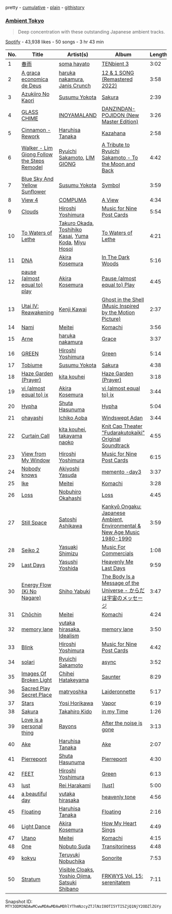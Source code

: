 pretty - [cumulative](/playlists/cumulative/37i9dQZF1DWZqNqPemiefM.md) - [plain](/playlists/plain/37i9dQZF1DWZqNqPemiefM) - [githistory](https://github.githistory.xyz/mackorone/spotify-playlist-archive/blob/main/playlists/plain/37i9dQZF1DWZqNqPemiefM)

### [Ambient Tokyo](https://open.spotify.com/playlist/37i9dQZF1DWZqNqPemiefM)

> Deep concentration with these outstanding Japanese ambient tracks.

[Spotify](https://open.spotify.com/user/spotify) - 43,938 likes - 50 songs - 3 hr 43 min

| No. | Title | Artist(s) | Album | Length |
|---|---|---|---|---|
| 1 | [春雨](https://open.spotify.com/track/1WG1G5nXEzbh2SerQD2lzm) | [soma hayato](https://open.spotify.com/artist/7Ggi7oQcGOPoOZe1tMbxnJ) | [TENbient 3](https://open.spotify.com/album/4nGkqazGpoczvV8FKlgq1p) | 3:02 |
| 2 | [A graca economica de Deus](https://open.spotify.com/track/1CFsbOndaV2w76Ikg1xGun) | [haruka nakamura](https://open.spotify.com/artist/52R2tXlJMDDDYcpBSnn3k4), [Janis Crunch](https://open.spotify.com/artist/57E9fnySsCbg4lFkU8msYJ) | [12 & 1 SONG \(Remastered 2022\)](https://open.spotify.com/album/2DJ7kqNTU47JKFoflue4H7) | 3:58 |
| 3 | [Azukiiro No Kaori](https://open.spotify.com/track/5J94BE34S8gqfmhTFQzHmM) | [Susumu Yokota](https://open.spotify.com/artist/3ND5NWoKzlelYDDyWqSQpQ) | [Sakura](https://open.spotify.com/album/2BRedpXNmL3NkN2eutmXZ2) | 2:39 |
| 4 | [GLASS CHIME](https://open.spotify.com/track/1lxgQG0xeAsS1r0u9M1TcP) | [INOYAMALAND](https://open.spotify.com/artist/3nYCvyP4RxuKyEKygqxWHy) | [DANZINDAN\-POJIDON \(New Master Edition\)](https://open.spotify.com/album/5pOZiyJq4YQcTLkV3TyFjX) | 3:26 |
| 5 | [Cinnamon \- Rework](https://open.spotify.com/track/1hdqoVkC8nr2IZjsLUX1ic) | [Haruhisa Tanaka](https://open.spotify.com/artist/4ZTlbJ3KHGs7wuvdtouuIw) | [Kazahana](https://open.spotify.com/album/1U2IQ5PDO4lBlB7OS8fWyH) | 2:58 |
| 6 | [Walker \- Lim Giong Follow the Steps Remodel](https://open.spotify.com/track/660PmVY7kgD6ZLnRqOKSYB) | [Ryuichi Sakamoto](https://open.spotify.com/artist/1tcgfoMTT1szjUeaikxRjA), [LIM GIONG](https://open.spotify.com/artist/3BNLZ91QZHEedDAZdYba6k) | [A Tribute to Ryuichi Sakamoto \- To the Moon and Back](https://open.spotify.com/album/6ie5Ynop9ihgcskcSenK3q) | 4:42 |
| 7 | [Blue Sky And Yellow Sunflower](https://open.spotify.com/track/6Mk96t3t5qR5YJ8ftCW18V) | [Susumu Yokota](https://open.spotify.com/artist/3ND5NWoKzlelYDDyWqSQpQ) | [Symbol](https://open.spotify.com/album/0ntm3YaiXVkkGitWl2XASV) | 3:59 |
| 8 | [View 4](https://open.spotify.com/track/1yaOmrXya2YvrVk6ypnnlW) | [COMPUMA](https://open.spotify.com/artist/3FoF5nY23QZfvFlrOAmb5f) | [A View](https://open.spotify.com/album/6zWAv8ROkziYVAbhCSiTiR) | 4:34 |
| 9 | [Clouds](https://open.spotify.com/track/0S9lwd7JF9878QQ6tuuIQg) | [Hiroshi Yoshimura](https://open.spotify.com/artist/1DGpHnPOpMYY780hcQHmPB) | [Music for Nine Post Cards](https://open.spotify.com/album/4h5av08hHhOyyINApKfnEE) | 5:54 |
| 10 | [To Waters of Lethe](https://open.spotify.com/track/0kJyuXiBTRos7uZHmeEBgP) | [Takuro Okada](https://open.spotify.com/artist/6cChtOeUlAEa352tAN0I73), [Toshihiko Kasai](https://open.spotify.com/artist/4leIFpod2SNVwdk1yXi4Ik), [Yuma Koda](https://open.spotify.com/artist/0cT1RcgV90HViIFSwsJ439), [Miyu Hosoi](https://open.spotify.com/artist/2lIvg1lgcyxIIyXEuHU06T) | [To Waters of Lethe](https://open.spotify.com/album/4XGylMs1bkQFN7R88IgmLW) | 4:21 |
| 11 | [DNA](https://open.spotify.com/track/0dVOO1yFYNeWjsrIdWi9u7) | [Akira Kosemura](https://open.spotify.com/artist/4n1lW38WKgyPEIZowQ3AND) | [In The Dark Woods](https://open.spotify.com/album/3IZstlhdTOOtJ5HPQDjEFw) | 5:16 |
| 12 | [pause \(almost equal to\) play](https://open.spotify.com/track/4LB8iSej8QryIZ3Vk0XNmS) | [Akira Kosemura](https://open.spotify.com/artist/4n1lW38WKgyPEIZowQ3AND) | [Pause \(almost equal to\) Play](https://open.spotify.com/album/634uEr8wlpH7CVq52UQTgW) | 4:45 |
| 13 | [Utai IV: Reawakening](https://open.spotify.com/track/2aOT7WhCfzhQmoTCH3R3Fq) | [Kenji Kawai](https://open.spotify.com/artist/0lzVrkjlIZJH18hk2Gcjkp) | [Ghost in the Shell \(Music Inspired by the Motion Picture\)](https://open.spotify.com/album/7mA7Z5oy212NMRL8lqFzhO) | 2:37 |
| 14 | [Nami](https://open.spotify.com/track/45m8T6QIgYoCZnUNxYeyml) | [Meitei](https://open.spotify.com/artist/5TS4DIOBGgEE6ysYh7yuii) | [Komachi](https://open.spotify.com/album/4IkrCCorQFfEfwoiCt441A) | 3:56 |
| 15 | [Arne](https://open.spotify.com/track/4ZqQqesPkASH1sqsnm6wmo) | [haruka nakamura](https://open.spotify.com/artist/52R2tXlJMDDDYcpBSnn3k4) | [Grace](https://open.spotify.com/album/37vlYDRVRGH8sf5qZG3J6z) | 3:37 |
| 16 | [GREEN](https://open.spotify.com/track/6RPQdkI8t1eaG2abymrYVK) | [Hiroshi Yoshimura](https://open.spotify.com/artist/1DGpHnPOpMYY780hcQHmPB) | [Green](https://open.spotify.com/album/07KJ48Y7pbXvz3Q4H44GZl) | 5:14 |
| 17 | [Tobiume](https://open.spotify.com/track/4IQWc6rhJwpFrRKBLx27X6) | [Susumu Yokota](https://open.spotify.com/artist/3ND5NWoKzlelYDDyWqSQpQ) | [Sakura](https://open.spotify.com/album/2BRedpXNmL3NkN2eutmXZ2) | 4:38 |
| 18 | [Haze Garden \(Prayer\)](https://open.spotify.com/track/4XigfPo7zRs3S3ntut37zd) | [kita kouhei](https://open.spotify.com/artist/3AFL0gBNnoNa2wb55tImS5) | [Haze Garden \(Prayer\)](https://open.spotify.com/album/7hu4RONzaQHEArMTBnBzgJ) | 3:18 |
| 19 | [vi \(almost equal to\) ix](https://open.spotify.com/track/5JZq6B2jtxGVvmausM9Xed) | [Akira Kosemura](https://open.spotify.com/artist/4n1lW38WKgyPEIZowQ3AND) | [vi \(almost equal to\) ix](https://open.spotify.com/album/6HeluvAtfAwsWp2e7sTCOf) | 3:44 |
| 20 | [Hypha](https://open.spotify.com/track/5d3vScntfWOniIlqiV02SC) | [Shuta Hasunuma](https://open.spotify.com/artist/71f0SNekyWqlqbyi8cyp05) | [Hypha](https://open.spotify.com/album/6eGFbzsy7oouymykAURlpN) | 5:04 |
| 21 | [ohayashi](https://open.spotify.com/track/1LTzuEZtKewRM804YjrDg6) | [Ichiko Aoba](https://open.spotify.com/artist/6ignRjbPmLvKdtMLj9a5Xs) | [Windswept Adan](https://open.spotify.com/album/1W0SccGphtGQNYqaqQ5nhA) | 3:44 |
| 22 | [Curtain Call](https://open.spotify.com/track/3CRbyVLEgfJHQsqmOmdGnv) | [kita kouhei](https://open.spotify.com/artist/3AFL0gBNnoNa2wb55tImS5), [takayama naoko](https://open.spotify.com/artist/1RtPxS3LU1mjAvSZDgnEJL) | [Knit Cap Theater "Fudarakutokaiki" Original Soundtrack](https://open.spotify.com/album/3a3WQWsj9JpQxmh3Y4rEM0) | 4:55 |
| 23 | [View from My Window](https://open.spotify.com/track/4KrsGAgv8b2982iqaokrO0) | [Hiroshi Yoshimura](https://open.spotify.com/artist/1DGpHnPOpMYY780hcQHmPB) | [Music for Nine Post Cards](https://open.spotify.com/album/4h5av08hHhOyyINApKfnEE) | 6:15 |
| 24 | [Nobody knows](https://open.spotify.com/track/79qXqVsJ0aaYXeZ6QoeGjx) | [Akiyoshi Yasuda](https://open.spotify.com/artist/3xQF7Pm26nA6eDFxgqKtRW) | [memento \-day3](https://open.spotify.com/album/2XG3vM8CWIpKvY9ychR9ZA) | 3:37 |
| 25 | [Ike](https://open.spotify.com/track/6tmWAG5SEJMqVDQmGDGvLp) | [Meitei](https://open.spotify.com/artist/5TS4DIOBGgEE6ysYh7yuii) | [Komachi](https://open.spotify.com/album/4IkrCCorQFfEfwoiCt441A) | 3:28 |
| 26 | [Loss](https://open.spotify.com/track/0bmMVu560qMkZEovy1OZR2) | [Nobuhiro Okahashi](https://open.spotify.com/artist/4gAoGTuZFsbSGctCuiy7Py) | [Loss](https://open.spotify.com/album/2oT5ES6bJ6ES4Us6RNu5Gr) | 4:45 |
| 27 | [Still Space](https://open.spotify.com/track/7e7HTzbFsmLR0mg9QkwMPr) | [Satoshi Ashikawa](https://open.spotify.com/artist/0O0TybCQ8Mib6g5AwnfXz5) | [Kankyō Ongaku: Japanese Ambient, Environmental & New Age Music 1980\-1990](https://open.spotify.com/album/63x6MwkzIVtoH6lbHIYEtr) | 3:59 |
| 28 | [Seiko 2](https://open.spotify.com/track/56zWPqzYm4YE8vLMgMmScW) | [Yasuaki Shimizu](https://open.spotify.com/artist/0Q14t6kRnPv4av49Rz5o6e) | [Music For Commercials](https://open.spotify.com/album/6EGDUidDFrjFoxg6uSQdbH) | 1:08 |
| 29 | [Last Days](https://open.spotify.com/track/2wKV2ewqNf2ZjW4Nn2X5i7) | [Yasushi Yoshida](https://open.spotify.com/artist/2u5s5wxfNszaIZwWknh3eB) | [Heavenly Me Last Days](https://open.spotify.com/album/2ygBTmJ4Mvq2hXL3Ssjojm) | 9:59 |
| 30 | [Energy Flow \(Ki No Nagare\)](https://open.spotify.com/track/414AJsmhPuEA7W3wC9Go77) | [Shiho Yabuki](https://open.spotify.com/artist/72H54BeNWF82wu5czm91VX) | [The Body Is a Message of the Universe \- からだは宇宙のメッセージ](https://open.spotify.com/album/2JdjNySHankOkjITDAo5YT) | 3:47 |
| 31 | [Chōchin](https://open.spotify.com/track/7dQe00xxpzTBeG8AYRr5TW) | [Meitei](https://open.spotify.com/artist/5TS4DIOBGgEE6ysYh7yuii) | [Komachi](https://open.spotify.com/album/4IkrCCorQFfEfwoiCt441A) | 4:24 |
| 32 | [memory lane](https://open.spotify.com/track/21Bs2xbk1KbbzqIGPnboV9) | [yutaka hirasaka](https://open.spotify.com/artist/0stmdx2IonUUUIlWQ9bLYZ), [Idealism](https://open.spotify.com/artist/6YJ4EgQzDfJnIHRbqIHAdD) | [memory lane](https://open.spotify.com/album/5I2F71Myowlmr7AWMDDpzQ) | 3:50 |
| 33 | [Blink](https://open.spotify.com/track/7d26IhLPUlL4oncFgsms22) | [Hiroshi Yoshimura](https://open.spotify.com/artist/1DGpHnPOpMYY780hcQHmPB) | [Music for Nine Post Cards](https://open.spotify.com/album/4h5av08hHhOyyINApKfnEE) | 4:42 |
| 34 | [solari](https://open.spotify.com/track/2ZYyuqKe7T64UqWVuW7CkS) | [Ryuichi Sakamoto](https://open.spotify.com/artist/1tcgfoMTT1szjUeaikxRjA) | [async](https://open.spotify.com/album/2OKN3NwlITzfVpDJecA4Z3) | 3:52 |
| 35 | [Images Of Broken Light](https://open.spotify.com/track/3VGOjz1kIkGcGohvArNO2u) | [Chihei Hatakeyama](https://open.spotify.com/artist/4G1ZsxfEEztbE1VcnNInPg) | [Saunter](https://open.spotify.com/album/7ynXCf2JnfnpyQe6QGeEn2) | 8:29 |
| 36 | [Sacred Play Secret Place](https://open.spotify.com/track/5IJ1XPg1t3IAfhxfLRSuA9) | [matryoshka](https://open.spotify.com/artist/4NRS2lkQBjAEWBihpcKUGK) | [Laideronnette](https://open.spotify.com/album/79ayoalAp1qHjyD1UlvNWs) | 5:17 |
| 37 | [Stars](https://open.spotify.com/track/0k7UbZFOcNSebBda0H52rT) | [Yosi Horikawa](https://open.spotify.com/artist/1JSPpoXFLcEG2WhYlvmHPJ) | [Vapor](https://open.spotify.com/album/1IpHSURAZpaIlAkLX8vqGt) | 6:19 |
| 38 | [Sakura](https://open.spotify.com/track/0VbuRai18mA0GtiCiKdqph) | [Takahiro Kido](https://open.spotify.com/artist/7vaTIZVteGSJf1cQ9VzRRI) | [in my Time](https://open.spotify.com/album/6UWrxLbfbJRIgyrbgghiMi) | 1:26 |
| 39 | [Love is a personal thing](https://open.spotify.com/track/0e21dU60bjeKeOntw8Pg1O) | [Rayons](https://open.spotify.com/artist/1AVhlGtQyoDC58vaUh2mKf) | [After the noise is gone](https://open.spotify.com/album/2ZUgmYcuQF8DXDTs88NK58) | 3:13 |
| 40 | [Ake](https://open.spotify.com/track/6zM0lTTy7Ws0BmZ8JIja47) | [Haruhisa Tanaka](https://open.spotify.com/artist/4ZTlbJ3KHGs7wuvdtouuIw) | [Ake](https://open.spotify.com/album/23LxyHwGGCHfwBcSVZyiuk) | 2:07 |
| 41 | [Pierrepont](https://open.spotify.com/track/4pHyknEztGC2aXC8lxX9xs) | [Shuta Hasunuma](https://open.spotify.com/artist/71f0SNekyWqlqbyi8cyp05) | [Pierrepont](https://open.spotify.com/album/1x11gmqgSiQC6CjkrCiieR) | 4:30 |
| 42 | [FEET](https://open.spotify.com/track/2XBXn7yluQZ6bFReesUjrt) | [Hiroshi Yoshimura](https://open.spotify.com/artist/1DGpHnPOpMYY780hcQHmPB) | [Green](https://open.spotify.com/album/07KJ48Y7pbXvz3Q4H44GZl) | 6:13 |
| 43 | [lust](https://open.spotify.com/track/6l2XwFCDccPyfvrAvZ97hC) | [Rei Harakami](https://open.spotify.com/artist/1orPVlRmIYWQ2KkJcMjjnB) | [\[lust\]](https://open.spotify.com/album/5iTBKfzPNHpzZHHWyvXa05) | 5:00 |
| 44 | [a beautiful day](https://open.spotify.com/track/3noxajjedyBfsd5eXjBwxC) | [yutaka hirasaka](https://open.spotify.com/artist/0stmdx2IonUUUIlWQ9bLYZ) | [heavenly tone](https://open.spotify.com/album/3gobeqbi2tgEkElXQ77c9k) | 4:56 |
| 45 | [Floating](https://open.spotify.com/track/5Zala3EsVj5ZLpQdvlIX2M) | [Haruhisa Tanaka](https://open.spotify.com/artist/4ZTlbJ3KHGs7wuvdtouuIw) | [Floating](https://open.spotify.com/album/6b2Sqwcq4FXgRXLVsbIPdr) | 2:16 |
| 46 | [Light Dance](https://open.spotify.com/track/1dNUfu1M6X6qdb5PTRq1tF) | [Akira Kosemura](https://open.spotify.com/artist/4n1lW38WKgyPEIZowQ3AND) | [How My Heart Sings](https://open.spotify.com/album/4d8ZRppxf7DKl8spE3qbbg) | 4:49 |
| 47 | [Utano](https://open.spotify.com/track/0h7IkhjykGhsXardJtErat) | [Meitei](https://open.spotify.com/artist/5TS4DIOBGgEE6ysYh7yuii) | [Komachi](https://open.spotify.com/album/4IkrCCorQFfEfwoiCt441A) | 4:15 |
| 48 | [One](https://open.spotify.com/track/2PlnuhLHxil9qZrkj7xz1G) | [Nobuto Suda](https://open.spotify.com/artist/3ml3FpzCetshYSyx5ghKGS) | [Transitoriness](https://open.spotify.com/album/166PUAhoTvxeEu0AbDYCYZ) | 4:48 |
| 49 | [kokyu](https://open.spotify.com/track/5bUpCPlgvF9gW0FKQT6Oy3) | [Teruyuki Nobuchika](https://open.spotify.com/artist/2TJHKFB5XTGjMcTZ04tAkM) | [Sonorite](https://open.spotify.com/album/4faTpoJmxjd59tAvoxsCi8) | 7:53 |
| 50 | [Stratum](https://open.spotify.com/track/6yXUaEbzWHCrYYUrw2KTpV) | [Visible Cloaks](https://open.spotify.com/artist/2gqmFO0Wo92qaqwwgL6fZG), [Yoshio Ojima](https://open.spotify.com/artist/311stj8V2orjkfjvLrLvfa), [Satsuki Shibano](https://open.spotify.com/artist/41uROYFIU6V6D0dHUdpS6c) | [FRKWYS Vol\. 15: serenitatem](https://open.spotify.com/album/3c8oJantTYVugv4AyIRhiP) | 7:11 |

Snapshot ID: `MTY3ODM3NDAwMCwwMDAwMDAwMDhlYThmNzcyZTJlNzI0OTI5YTI5ZjQ1NjY2ODZlZGYy`
